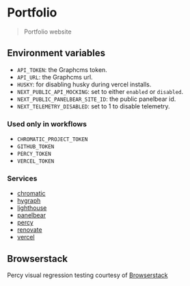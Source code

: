 # Portfolio

> Portfolio website

## Environment variables

- `API_TOKEN`: the Graphcms token.
- `API_URL`: the Graphcms url.
- `HUSKY`: for disabling husky during vercel installs.
- `NEXT_PUBLIC_API_MOCKING`: set to either `enabled` or `disabled`.
- `NEXT_PUBLIC_PANELBEAR_SITE_ID`: the public panelbear id.
- `NEXT_TELEMETRY_DISABLED`: set to 1 to disable telemetry.

### Used only in workflows

- `CHROMATIC_PROJECT_TOKEN`
- `GITHUB_TOKEN`
- `PERCY_TOKEN`
- `VERCEL_TOKEN`

### Services

- [chromatic](https://www.chromatic.com)
- [hygraph](https://hygraph.com)
- [lighthouse](https://github.com/GoogleChrome/lighthouse-ci)
- [panelbear](https://panelbear.com)
- [percy](https://percy.io)
- [renovate](https://docs.renovatebot.com)
- [vercel](https://vercel.com)

## Browserstack

Percy visual regression testing courtesy of [Browserstack](https://www.browserstack.com/open-source)

